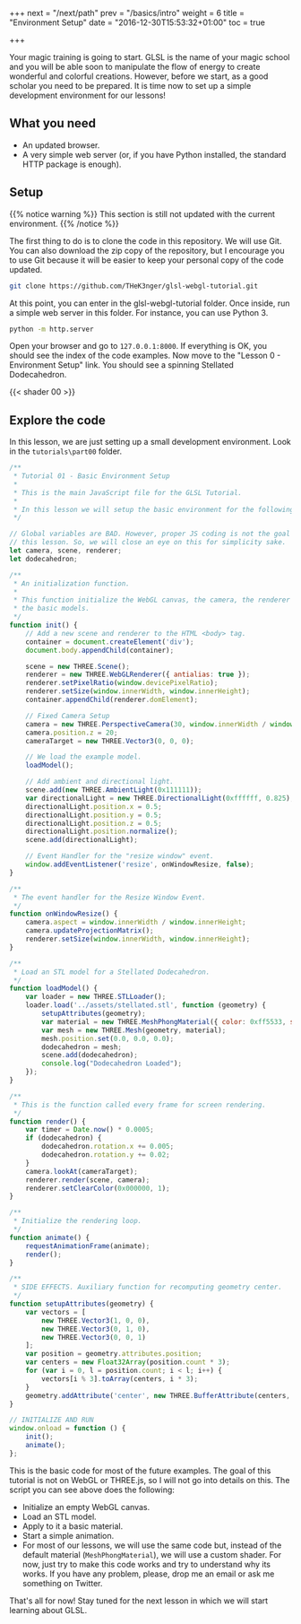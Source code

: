 +++
next = "/next/path"
prev = "/basics/intro"
weight = 6
title = "Environment Setup"
date = "2016-12-30T15:53:32+01:00"
toc = true

+++

Your magic training is going to start. GLSL is the name of your magic school and you will be able soon to manipulate the flow of energy to create wonderful and colorful creations. However, before we start, as a good scholar you need to be prepared. It is time now to set up a simple development environment for our lessons!

## What you need

* An updated browser.
* A very simple web server (or, if you have Python installed, the standard HTTP package is enough).

## Setup

{{% notice warning %}}
This section is still not updated with the current environment.
{{% /notice %}}

The first thing to do is to clone the code in this repository. We will use Git. You can also download the zip copy of the repository, but I encourage you to use Git because it will be easier to  keep your personal copy of the code updated.

```bash
git clone https://github.com/THeK3nger/glsl-webgl-tutorial.git
```

At this point, you can enter in the glsl-webgl-tutorial folder. Once inside, run a simple web server in this folder. For instance, you can use Python 3.

```bash
python -m http.server
```

Open your browser and go to `127.0.0.1:8000`. If everything is OK, you should see the index of the code examples. Now move to the "Lesson 0 - Environment Setup" link. You should see a spinning Stellated Dodecahedron.

{{< shader 00 >}}

## Explore the code

In this lesson, we are just setting up a small development environment. Look in the `tutorials\part00` folder.

```js
/**
 * Tutorial 01 - Basic Environment Setup
 * 
 * This is the main JavaScript file for the GLSL Tutorial.
 * 
 * In this lesson we will setup the basic environment for the following lessons.
 */

// Global variables are BAD. However, proper JS coding is not the goal for 
// this lesson. So, we will close an eye on this for simplicity sake.
let camera, scene, renderer;
let dodecahedron;

/**
 * An initialization function. 
 * 
 * This function initialize the WebGL canvas, the camera, the renderer and all
 * the basic models.
 */
function init() {
    // Add a new scene and renderer to the HTML <body> tag.
    container = document.createElement('div');
    document.body.appendChild(container);

    scene = new THREE.Scene();
    renderer = new THREE.WebGLRenderer({ antialias: true });
    renderer.setPixelRatio(window.devicePixelRatio);
    renderer.setSize(window.innerWidth, window.innerHeight);
    container.appendChild(renderer.domElement);

    // Fixed Camera Setup
    camera = new THREE.PerspectiveCamera(30, window.innerWidth / window.innerHeight, 1, 2000);
    camera.position.z = 20;
    cameraTarget = new THREE.Vector3(0, 0, 0);

    // We load the example model.
    loadModel();

    // Add ambient and directional light.
    scene.add(new THREE.AmbientLight(0x111111));
    var directionalLight = new THREE.DirectionalLight(0xffffff, 0.825);
    directionalLight.position.x = 0.5;
    directionalLight.position.y = 0.5;
    directionalLight.position.z = 0.5;
    directionalLight.position.normalize();
    scene.add(directionalLight);

    // Event Handler for the "resize window" event.
    window.addEventListener('resize', onWindowResize, false);
}

/**
 * The event handler for the Resize Window Event.
 */
function onWindowResize() {
    camera.aspect = window.innerWidth / window.innerHeight;
    camera.updateProjectionMatrix();
    renderer.setSize(window.innerWidth, window.innerHeight);
}

/**
 * Load an STL model for a Stellated Dodecahedron.
 */
function loadModel() {
    var loader = new THREE.STLLoader();
    loader.load('../assets/stellated.stl', function (geometry) {
        setupAttributes(geometry);
        var material = new THREE.MeshPhongMaterial({ color: 0xff5533, specular: 0x111111, shininess: 200 });
        var mesh = new THREE.Mesh(geometry, material);
        mesh.position.set(0.0, 0.0, 0.0);
        dodecahedron = mesh;
        scene.add(dodecahedron);
        console.log("Dodecahedron Loaded");
    });
}

/**
 * This is the function called every frame for screen rendering.
 */
function render() {
    var timer = Date.now() * 0.0005;
    if (dodecahedron) {
        dodecahedron.rotation.x += 0.005;
        dodecahedron.rotation.y += 0.02;
    }
    camera.lookAt(cameraTarget);
    renderer.render(scene, camera);
    renderer.setClearColor(0x000000, 1);
}

/**
 * Initialize the rendering loop.
 */
function animate() {
    requestAnimationFrame(animate);
    render();
}

/**
 * SIDE EFFECTS. Auxiliary function for recomputing geometry center.
 */
function setupAttributes(geometry) {
    var vectors = [
        new THREE.Vector3(1, 0, 0),
        new THREE.Vector3(0, 1, 0),
        new THREE.Vector3(0, 0, 1)
    ];
    var position = geometry.attributes.position;
    var centers = new Float32Array(position.count * 3);
    for (var i = 0, l = position.count; i < l; i++) {
        vectors[i % 3].toArray(centers, i * 3);
    }
    geometry.addAttribute('center', new THREE.BufferAttribute(centers, 3));
}

// INITIALIZE AND RUN
window.onload = function () {
    init();
    animate();
};
```

This is the basic code for most of the future examples. The goal of this tutorial is not on WebGL or THREE.js, so I will not go into details on this. The script you can see above does the following:

 * Initialize an empty WebGL canvas.
 * Load an STL model.
 * Apply to it a basic material.
 * Start a simple animation.
 * For most of our lessons, we will use the same code but, instead of the default material (`MeshPhongMaterial`), we will use a custom shader. For now, just try to make this code works and try to understand why its works. If you have any problem, please, drop me an email or ask me something on Twitter.

That's all for now! Stay tuned for the next lesson in which we will start learning about GLSL.
